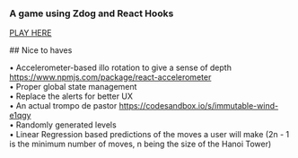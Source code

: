 ### A game using Zdog and React Hooks

[PLAY HERE](https://beautiful-sunburst-68e259.netlify.app/)

## Nice to haves

• Accelerometer-based illo rotation to give a sense of depth https://www.npmjs.com/package/react-accelerometer  
• Proper global state management  
• Replace the alerts for better UX  
• An actual trompo de pastor https://codesandbox.io/s/immutable-wind-e1qgy  
• Randomly generated levels  
• Linear Regression based predictions of the moves a user will make (2n - 1 is the minimum number of moves, n being the size of the Hanoi Tower)
